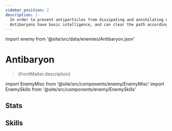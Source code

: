 ```yaml
---
sidebar_position: 2
description: |-
  In order to prevent antiparticles from dissipating and annihilating normal matter, the Antimatter Legion created two types of miniature ion traps for transportation, collectively referred to as Baryons and Antibaryons.
  Antibaryons have basic intelligence, and can clear the path according to the commands and summons of Voidrangers on the battlefield.
---
```


import enemy from '@site/src/data/enemies/Antibaryon.json'

# Antibaryon
<blockquote>{frontMatter.description}</blockquote>

import EnemyMisc from '@site/src/components/enemy/EnemyMisc'
import EnemySkills from '@site/src/components/enemy/EnemySkills'

## Stats

<EnemyMisc enemy={enemy} variant={0} />

## Skills

<EnemySkills enemy={enemy} variant={0} />

